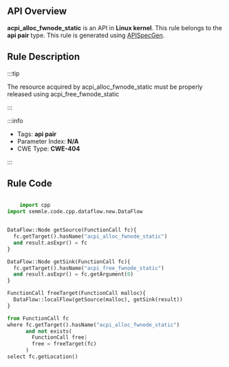 ---
---


## API Overview
**acpi_alloc_fwnode_static** is an API in **Linux kernel**. This rule belongs to the **api pair** type. This rule is generated using [APISpecGen](../../tools/APISpecGen).
## Rule Description

:::tip

The resource acquired by acpi_alloc_fwnode_static must be properly released using acpi_free_fwnode_static

:::

:::info

- Tags: **api pair**
- Parameter Index: **N/A**
- CWE Type: **CWE-404**

:::

## Rule Code
```python

    import cpp
import semmle.code.cpp.dataflow.new.DataFlow


DataFlow::Node getSource(FunctionCall fc){
  fc.getTarget().hasName("acpi_alloc_fwnode_static")
  and result.asExpr() = fc
}

DataFlow::Node getSink(FunctionCall fc){
  fc.getTarget().hasName("acpi_free_fwnode_static")
  and result.asExpr() = fc.getArgument(0)
}

FunctionCall freeTarget(FunctionCall malloc){
  DataFlow::localFlow(getSource(malloc), getSink(result))
}

from FunctionCall fc
where fc.getTarget().hasName("acpi_alloc_fwnode_static")
      and not exists(
        FunctionCall free| 
        free = freeTarget(fc)
      )
select fc.getLocation()

    
```